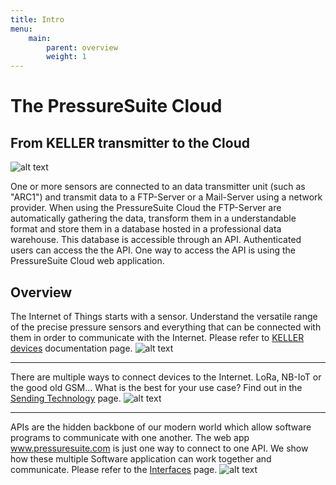 ```yaml
---
title: Intro
menu:
    main:
        parent: overview
        weight: 1
---
```


# The PressureSuite Cloud

## From KELLER transmitter to the Cloud

![alt text](../img/pressuresuite_modular_build_architecture.png "Architecture Overview")

One or more sensors are connected to an data transmitter unit (such as "ARC1") and transmit data to a FTP-Server or a Mail-Server using a network provider. When using the PressureSuite Cloud the FTP-Server are automatically gathering the data, transform them in a understandable format and store them in a database hosted in a professional data warehouse. This database is accessible through an API. Authenticated users can access the the API. One way to access the API is using the PressureSuite Cloud web application.

## Overview

The Internet of Things starts with a sensor. Understand the versatile range of the precise pressure sensors and everything that can be connected with them in order to communicate with the Internet. Please refer to [KELLER devices](/keller-devices/) documentation page.
![alt text](../img/pressuresuite_modular_build_architecture_1.png "Devices Overview")

---

There are multiple ways to connect devices to the Internet. LoRa, NB-IoT or the good old GSM... What is the best for your use case? Find out in the [Sending Technology](/sending-technology/) page.
![alt text](../img/pressuresuite_modular_build_architecture_2.png "Interfaces Overview")

---

APIs are the hidden backbone of our modern world which allow software programs to communicate with one another. The web app www.pressuresuite.com is just one way to connect to one API. We show how these multiple Software application can work together and communicate. Please refer to the [Interfaces](/cloud-interfaces/) page.
![alt text](../img/pressuresuite_modular_build_architecture_3.png "Interface Overview")
